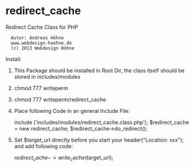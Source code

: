 redirect_cache
==============

Redirect Cache Class for PHP

      Autor: Andreas Höhne
      www.webdesign-hoehne.de
      (c) 2013 Webdesign Höhne

Install:

1)    This Package should be installed in Root Dir, the class itself should be stored in includes/modules

2)    chmod 777 writeperm

3)    chmod 777 writeperm/redirect_cache

4)    Place following Code in an general Include File:
      
      include ('includes/modules/redirect_cache.class.php');
      $redirect_cache = new redirect_cache;
      $redirect_cache->do_redirect();
  
5)    Set $target_url directly before you start your header("Location: xxx"); and add following code:
      
      $redirect_cache->write_cache($target_url);
  
